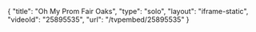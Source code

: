 {
    "title": "Oh My Prom Fair Oaks",
    "type": "solo",
    "layout": "iframe-static",
    "videoId": "25895535",
    "url": "\/tvpembed\/25895535"
}